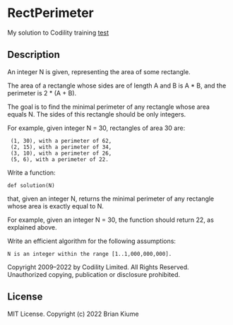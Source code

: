 # RectPerimeter 

My solution to Codility training [test](https://app.codility.com/programmers/lessons/10-prime_and_composite_numbers/min_perimeter_rectangle/)

## Description
An integer N is given, representing the area of some rectangle.

The area of a rectangle whose sides are of length A and B is A * B, and the perimeter is 2 * (A + B).

The goal is to find the minimal perimeter of any rectangle whose area equals N. The sides of this rectangle should be only integers.

For example, given integer N = 30, rectangles of area 30 are:
     
     (1, 30), with a perimeter of 62,
     (2, 15), with a perimeter of 34,
     (3, 10), with a perimeter of 26,
     (5, 6), with a perimeter of 22.

Write a function:

    def solution(N)

that, given an integer N, returns the minimal perimeter of any rectangle whose area is exactly equal to N.

For example, given an integer N = 30, the function should return 22, as explained above.

Write an efficient algorithm for the following assumptions:

    N is an integer within the range [1..1,000,000,000].

Copyright 2009–2022 by Codility Limited. All Rights Reserved. Unauthorized copying, publication or disclosure prohibited.

## License
MIT License. Copyright (c) 2022 Brian Kiume
